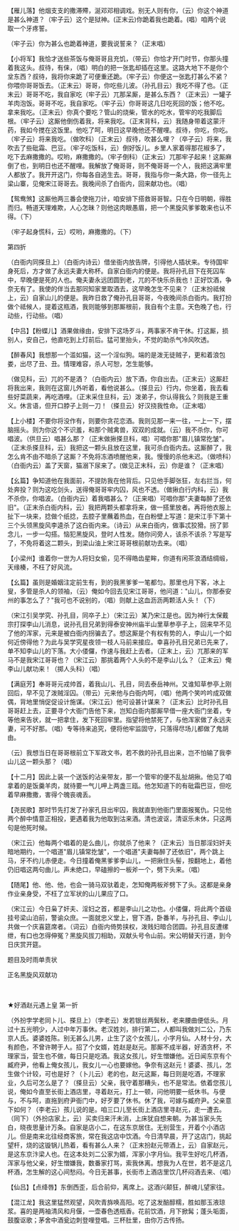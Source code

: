 <!-- { "loadSidebar": true } -->
【雁儿落】他烟支支的撒滞殢，涎邓邓相调戏。别无人则有你，（云）你这个神道是甚么神道？（牢子云）这个是狱神。(正末云)你跪着我也跪着。(唱）咱两个说取一个牙疼誓。

（牢子云）你为甚么也跪着神道，要我说誓来？（正末唱）

【小将军】我恰才送些茶饭与俺哥哥且充饥，（带云）你恰才开门时节，你那头撞着我这头。叔待，有俫，（唱）明白的把一张匙却插在这里。这路大地下不是你个坌东西？叔待，我将你来跪了可便重还跪。（牢子云）你便这一张匙打甚么不紧？你喂你哥哥饭去。（正末云）哥哥，你吃些儿波。（孙孔目云）我吃不得了也。（正末云）哥哥不吃，我自家吃（牢子云）兀那呆厮，是甚么东西？（正末云）一罐子羊肉泡饭。哥哥不吃，我自家吃。（牢子云）你哥哥这几日吃死回的饭；他不吃。拿来我吃。（正末云）你真个要吃？管山的烧柴，管水的吃水，管牢的吃我脚后根。（牢子云）这厮他倒伤着我，将来我吃。（正末背科，云）我随身带着这蒙汗药，我如今搅在这饭里。他吃了呵，明日这早晚他还不醒哩。叔待，你吃，你吃。（牢子云）将来我吃。（做吹科）（正末云）叔待，吹甚么哩？（卒子云）将来，我吹去了些砒霜、巴豆。（牢子吃饭科，云）倒好饭儿。乡里人家着得那花椒多了，吃下去麻撒撒的。哎哟，麻撒撒的。（牢子倒科）（正末云）兀那牢子起来！这厮麻倒了也，到明日也还不醒哩。我解放了俺哥哥，则不俺哥哥一个人，我把这满牢里人都放了。我开开这门，你每各自逃生去。哥哥，我指与你一条大路，你一径先上梁山寨，见俺宋江哥哥去。我晚间杀了白衙内，回来献功也。（唱）

【鸳鸯煞】这厮他两三番会使拖刀计，咱安排下搭救哥哥智。只在今日明朝，得胜而归。畅道天理难欺，人心怎昧？则他这肉眼愚眉，把一个黑旋风爹爹敢来也认不得。（下）

（牢子起身慌科，云）哎哟，麻撒撒的。（下）


第四折

（白衙内同搽旦上）（白衙内诗云）借坐衙内放告牌，引得他人插状来。专待国牢身死后，方才做了永远夫妻大称杯。自家白衙内的便是。我将孙孔目下在死囚车中，早晚便是死的人也。俺夫妻永远团圆到老，兀的不快乐杀我也！正好饮酒，争奈无有了。我使的伴当去那同知家里取酒去，这早晚怎生不见来？（正末扮祗候上，云）自家山儿的便是。我昨日救了俺孙孔目哥哥，今夜晚间杀白衙内。我打扮做个祗候人，提着这瓶酒，我则能够到那厮根前，我自有个主意。天色晚了也，行动些，行动些。（唱）

【中吕】【粉蝶儿】酒果做缘由，安排下这场歹斗，两事家不肯干休。打这厮，损别人，安自己，他直吃到上灯前后。猛可里抬头，不觉的助杀气冷风吹透。

【醉春风】我想那一个滥如猫，这一个淫似狗。端的是泼无徒贼子，更和着浪包娄，出尽了丑、丑。情理难容，杀人可恕，怎生能够。

（做见科，云）兀的不是酒？（白衙内云）放下酒，你自出去。（正末云）这厮赶将我出来，我则在这窗儿外听着，看他说甚么。（搽旦云）行内，你坐着，我去看些好菜蔬来，再吃酒哩。（正末采住旦科，云）泼弟子，你认得我么？则我是王重义。休言语，但开口脖子上则一刀！（搽旦云）好汉挠我性命。（正末唱）

【上小楼】不要你将没作有，则要你贪花恋酒。我则见那一来一往，一上一下，摆脑摇头。则为你这个不识羞，和那个贼禽兽，双双的成就。（云）我不杀你，你可唱波。（供旦云）唱甚么那？（正末做揪搽旦科，唱）可唱你那"眉儿镇常扢皱"。（正末杀搽旦科，云）我把这一颗头且放在这里，我可杀白衙内去。这厮醉了，我怎么肯不由不暗杀了这厮？不免将冻酒喷醒他来，我。慢慢的杀他未迟。（做喷科）（白衙内云）盖了天窗，猫溺下尿来了。(做见正末科，云）你是谁？（正末唱）

【幺篇】争知道他在我面前，不提防我在他背后。只见他手脚张狂，左右拦当，何处奔投？则为这吃剑头，送得俺哥哥牢内囚，风也不透。（做揪白行内科，云）我不杀你，你唱波。（白衙内云）着我唱甚么？（正来唱）可唱你那"夫妻每醉了还依旧"。（正末杀白衙内科，云）我把两颗头都拿将来，做一搭里放者。再将他衣服上扯下一块来，捻做个纸捻，去腔子里蘸着热血，在白粉壁上写道：是宋江手下第十三个头领黑旋风李逵杀了这白衙内来。（诗云）从来白衙内，做事忒狡猾。拐了郭念儿，一步一勾搭。恼犯黑旋风，登时人性发。随你问旁人，该杀不该杀？写是写了，不免将着这二颗头，到梁山油上宋江哥哥根前献功去来。（唱）

【小梁州】谁着你一世为人将妇女偷，见不得皓齿星眸，你道有闲茶浪酒结绸缎，天缘楱，不枉了好风流。

【幺篇】虽则是婚姻注定前生有，到的我黑爹爹一笔都匀。那里也月下客，冰上叟，多管是杀人的领袖，（云）俺如今回去见宋江哥哥，他问道："山儿，你那泰安州的事怎么了？"我可也不说别的，（唱）则献上这血沥沥两颗活人头！（下）

（宋江引吴学究、孙孔目，同卒子上）（宋江云）某乃宋江是也。因为神行太保戴宗打探李山儿消息，说孙孔目兄弟到得泰安神州庙半山里草参亭子上，回来早不见了他的浑家，元来是被白衙内拐骗去了。想这厮是个有权有势的人，李山儿一个如何近傍得他？为此与吴学究星夜领一枝人马前来接应。幸喜孙孔目兄弟已先来了，单不知李山儿的下落。大小偻儸，作速与我赶上去者。（正末上，云）兀那来的军马不是我宋江哥哥也？（宋江云）那挑着两个人头的不是李山儿么？（正末云）俺李山儿献功来！（掷人头科）（唱）

【满庭芳】奉哥哥元戎帅首，着我山儿、孔目，同去泰岳神州。又谁知草参亭上刚回后，早不见了泼贼淫囚。（带云）元来他与白衙内呵，（唱）他两个笑吟吟成双做偶，背地里悄促促设计施谋。（宋江云）他可设甚计谋来？（正末云）比时孙孔目哥哥赶上去，正要寻个大衙门告他下来，岂知白衙内那厮早借一座大衙门坐着，专等他来告状，就一把拿住，发下死回牢里。指望将他禁死了，与他浑家做了永远夫妻，可不好那。（唱）专等待来追究，便将他牢监固守，只落得尽场儿都做了鬼胡由。

（云）我想当日在哥哥根前立下军政文书，若不救的孙孔目出来，岂不怕输了我李山儿这一颗头那？（唱）

【十二月】因此上装一个送饭的沾亲带友，那一个管牢的便不乱扯胡揪。他见了咱拿着的是饭羹羊肉，就待要一气儿呷上两盏三瓯。他怎知道下的有砒霜巴豆，但吃着早麻撒撒，害得个魄丧魂丢。

【尧民歌】那时节先打发了孙家孔目出牢囚，我就直到他衙门里面报冤仇。只见他两个醉中情意正相投，更遇着我为他取到沽来酒。清也波讴，清讴乐未休，只这两句是他死时候。

（宋江云）他每两个唱着的是么曲儿，你就杀了他来？（正末云）当日那淫妇奸夫暗地期约，一个唱道"眉儿镇常扢皱"，一个唱道"夫妻每醉了还依旧"，两个跳上马，牙不约儿赤便走。今日撞着俺黑爹爹李山儿，一把揪住头髻，按翻地上，着他仍旧唱这两句曲儿。声未绝口，早磕擦的一板斧一个，劈下头来。（唱）

【随尾】他、他、他，也会一骑马双驮着走，怎知俺两板斧劈下了头。这都是亲身作业亲身受，不枉了立军状的山儿果应了口。

（宋江云）今日枭了奸夫、淫妇之首，都是李山儿之功也。小偻儸，将此两个首级挂号梁山泊前，警谕众庶。一面就忠义堂上，窨下酒，卧番羊，与孙孔目、李山儿共做一个庆喜筵席者。（词云）白衙内倚势挟权，泼贱妇暗合团圆。孙孔目反遭缧绁，有口也怎得伸冤？黑旋风拔刀相助，双献头号令山前。宋公明替天行道，到今日庆赏开筵。

题目及时雨单责状

正名黑旋风双献功


　
　




★好酒赵元遇上皇
第一折

（外扮孛学老同卜儿、搽旦上）（孛老云）发若银丝两鬓秋，老来腰曲便低头。月过十五光明少，人过中年万事休。老汉姓刘，排行第二，人都叫我做刘二公，乃东京人氏。婆婆姓陈。别无甚么儿男，止生了这个女孩儿，小字月仙。人材十分，大有颜色，不曾许聘于人。招了个女婿，姓赵是赵元。那厮不成半器，好酒贪杯，不理家当，营生也不做，每日只是吃酒。我这女孩儿，好生憎嫌他。近日闻东京有个臧府尹，他看上俺女孩儿，我女儿一心也要嫁他。争奈有这赵元！婆婆、孩儿，怎生做个计较，可也是好？（卜儿云）老的也，赵元这厮，每日则是吃酒，不理家业，久后可怎么是了？（搽旦云）父亲，我守着那糟头，也不是常法。依着您孩儿说，俺如今直至长街上酒店里，寻着赵元，打上一顿，问他明要一纸休书。与便与，不与呵，直拖到府尹衙门中，好歹要了休书。休了我，可嫁与臧府尹。父亲意下如何？（李老云）孩儿说的是。咱三口儿至长街上酒店里寻赵元，走一遭去。（同下）（外扮店家上，云）买卖归来汗未消，上床犹自想来朝。为甚当家头先白，晓夜思量计万条。自家是店小二，在这东京居住。无别营生，开着个小酒店儿。但是南来北往经商客旅，常在我这店中饮酒。今日清早晨，开了这店门，挑起望杆，烧的这镟锅儿热着，看有甚么人来？（正末扮赵元带酒上，云）自家赵元，是这东京汴梁人也。在这本处刘二公家为婿，浑家小字月仙。我平生好吃几杯酒，浑家与他父亲，好生憎嫌我，数番家打骂，索我休离。想我为人在世，若不是这几杯酒，怎生解的这心间愁闷。今日无甚事，长街市上酒店里饮几杯闷酒去来、（唱）

【仙吕】【点绛唇】东倒西歪，后合前仰，离席上。这酒兴颠狂，醉魂儿望家往。

【混江龙】我这里猛然观望，风吹青旆唤高阳。吃了这发醅醇糯，胜如那玉液琼浆。喜的是两袖清风和月偃，一壶春色透瓶香。花前饮酒，月下掀髯；蓬头垢面，鼓腹讴歌；茅舍中酒瓮边刺登哩登唱。三杯肚里，由你万古传扬。

